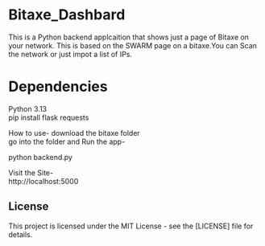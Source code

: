 # Bitaxe_Dashbard

This is a Python backend applcaition that shows just a page of Bitaxe on your network. This is based on the SWARM page on a bitaxe.You can Scan the network or just impot a list of IPs.




# Dependencies
 Python 3.13  
  pip install flask requests  

How to use-
 download the bitaxe folder  
go into the folder and Run the app-  
  
  python backend.py  

Visit the Site-  
  http://localhost:5000  




  ## License

This project is licensed under the MIT License - see the [LICENSE] file for details.
